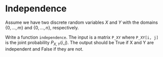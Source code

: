 # Independence

Assume we have two discrete random variables $X$ and $Y$ with the domains $\{0, \ldots, m\}$ and $\{0, \ldots, n\}$, respectively.

Write a function `independence`. The input is a matrix `P_XY` where `P_XY[i, j]` is the joint probability $P_{X, Y}(i, j)$. The output should be True if X and Y are independent and False if they are not.